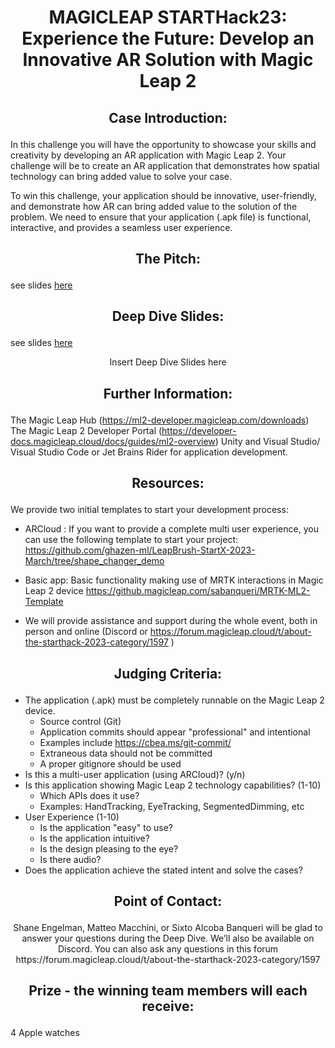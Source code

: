 # <p align="center"> MAGICLEAP STARTHack23: Experience the Future: Develop an Innovative AR Solution with Magic Leap 2 </p>

## <p align="center"> Case Introduction: </p>

In this challenge you will have the opportunity to showcase your skills and creativity by developing an AR application with Magic Leap 2. Your challenge will be to create an AR application that demonstrates how spatial technology can bring added value to solve your case.

To win this challenge, your application should be innovative, user-friendly, and demonstrate how AR can bring added value to the solution of the problem. We need to ensure that your application (.apk file) is functional, interactive, and provides a seamless user experience.

## <p align="center"> The Pitch: </p>
see slides [here](/docs/Magic%20Leap%20Pitch%20StartHack%202023.pdf)

## <p align="center"> Deep Dive Slides: </p>
see slides [here](/docs/Magic%20Leap%20Deep%20Dive%20StartHack%202023.pdf)

<p align="center"> Insert Deep Dive Slides here </p>

## <p align="center"> Further Information: </p>
The Magic Leap Hub (https://ml2-developer.magicleap.com/downloads)
The Magic Leap 2 Developer Portal (https://developer-docs.magicleap.cloud/docs/guides/ml2-overview)
Unity and Visual Studio/ Visual Studio Code or Jet Brains Rider for application  development.


##  <p align="center"> Resources: </p>

We provide two initial templates to start your development process:

- ARCloud : If you want to provide a complete multi user experience, you can use the following template to start your project:  https://github.com/ghazen-ml/LeapBrush-StartX-2023-March/tree/shape_changer_demo 
 
- Basic app:  Basic functionality making use of MRTK interactions in Magic Leap 2 device  https://github.magicleap.com/sabanqueri/MRTK-ML2-Template 


- We will provide assistance and support during the whole event, both in person and online (Discord or https://forum.magicleap.cloud/t/about-the-starthack-2023-category/1597 ) 


## <p align="center"> Judging Criteria: </p>
- The application (.apk) must be completely runnable on the Magic Leap 2 device.
    - Source control (Git)
    - Application commits should appear "professional" and intentional
    - Examples include https://cbea.ms/git-commit/ 
    - Extraneous data should not be committed
    - A proper gitignore should be used
- Is this a multi-user application (using ARCloud)?  (y/n)
- Is this application showing Magic Leap 2 technology capabilities? (1-10)
    - Which APIs does it use?
    - Examples: HandTracking, EyeTracking, SegmentedDimming, etc
- User Experience (1-10) 
    - Is the application "easy" to use?
    - Is the application intuitive?
    - Is the design pleasing to the eye?
    - Is there audio?
- Does the application achieve the stated intent and solve the cases?



## <p align="center"> Point of Contact: </p>

<p align="center"> Shane Engelman, Matteo Macchini, or Sixto Alcoba Banqueri will be glad to answer your questions during the Deep Dive. We’ll also be available on Discord. 
You can also ask any questions in this forum https://forum.magicleap.cloud/t/about-the-starthack-2023-category/1597   </p>


## <p align="center"> Prize - the winning team members will each receive: </p>
4 Apple watches  

